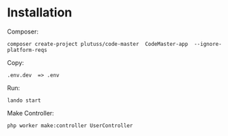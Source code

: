 # Installation

Composer:
```shell
composer create-project plutuss/code-master  CodeMaster-app  --ignore-platform-reqs
```

Copy:
```code
.env.dev  => .env
```


Run:
```code
lando start
```

Make Controller:
```code
php worker make:controller UserController
```

